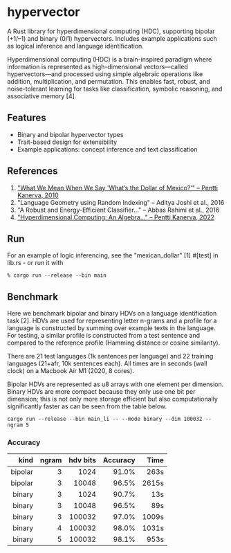 # hypervector

A Rust library for hyperdimensional computing (HDC), supporting bipolar (+1/–1) and binary (0/1) hypervectors. Includes example applications such as logical inference and language identification.

Hyperdimensional computing (HDC) is a brain-inspired paradigm where information is represented as high-dimensional vectors—called hypervectors—and processed using simple algebraic operations like addition, multiplication, and permutation. This enables fast, robust, and noise-tolerant learning for tasks like classification, symbolic reasoning, and associative memory [4].

## Features

- Binary and bipolar hypervector types
- Trait-based design for extensibility
- Example applications: concept inference and text classification

## References

1. ["What We Mean When We Say 'What’s the Dollar of Mexico?'" – Pentti Kanerva, 2010](https://aaai.org/papers/02243-2243-what-we-mean-when-we-say-whats-the-dollar-of-mexico-prototypes-and-mapping-in-concept-space/)  
2. "Language Geometry using Random Indexing" – Aditya Joshi et al., 2016  
3. "A Robust and Energy-Efficient Classifier..." – Abbas Rahimi et al., 2016  
4. ["Hyperdimensional Computing: An Algebra..." – Pentti Kanerva, 2022](https://redwood.berkeley.edu/wp-content/uploads/2022/05/kanerva2022hdmss.pdf)

Run
-----

For an example of logic inferencing, see the "mexican_dollar" [1] #[test] in lib.rs - or run it with
```
% cargo run --release --bin main
```


Benchmark
---------

Here we benchmark bipolar and binary HDVs on a language identification task [2].
HDVs are used for representing letter n-grams and a profile for a language is constructed by summing over example texts in the language. For testing, a similar profile is constructed from a test sentence and compared to the reference profile (Hamming distance or cosine similarity).

There are 21 test languages (1k sentences per language) and 22 training languages (21+afr, 10k sentences each). All times are in seconds (wall clock) on a Macbook Air M1 (2020, 8 cores). 

Bipolar HDVs are represented as u8 arrays with one element per dimension. Binary HDVs are more compact
because they only use one bit per dimension; this is not only more storage efficient but also computationally significantly faster as can be seen from the table below.

```
cargo run --release --bin main_li -- --mode binary --dim 100032 --ngram 5
```

### Accuracy 
| kind    | ngram | hdv bits| Accuracy    | Time       |  
| ----:   | ----: | --:     | ---------:  | ----------:| 
| bipolar | 3     |    1024 | 91.0%       |   263s     |
| bipolar | 3     |   10048 | 96.5%       |  2615s     | 
| binary  | 3     |    1024 | 90.7%       |    13s     |
| binary  | 3     |   10048 | 96.5%       |    89s     |
| binary  | 3     |  100032 | 97.0%       |  1009s     |
| binary  | 4     |  100032 | 98.0%       |  1031s     |
| binary  | 5     |  100032 | 98.1%       |   953s     |

